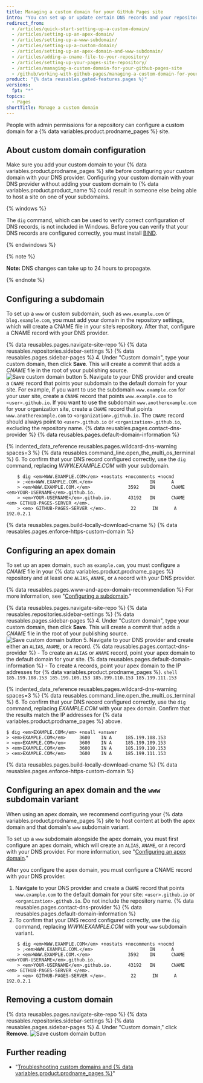 ```yaml
---
title: Managing a custom domain for your GitHub Pages site
intro: "You can set up or update certain DNS records and your repository settings to point the default domain for your {% data variables.product.prodname_pages %} site to a custom domain."
redirect_from:
  - /articles/quick-start-setting-up-a-custom-domain/
  - /articles/setting-up-an-apex-domain/
  - /articles/setting-up-a-www-subdomain/
  - /articles/setting-up-a-custom-domain/
  - /articles/setting-up-an-apex-domain-and-www-subdomain/
  - /articles/adding-a-cname-file-to-your-repository/
  - /articles/setting-up-your-pages-site-repository/
  - /articles/managing-a-custom-domain-for-your-github-pages-site
  - /github/working-with-github-pages/managing-a-custom-domain-for-your-github-pages-site
product: "{% data reusables.gated-features.pages %}"
versions:
  fpt: "*"
topics:
  - Pages
shortTitle: Manage a custom domain
---
```


People with admin permissions for a repository can configure a custom domain for a {% data variables.product.prodname_pages %} site.

## About custom domain configuration

Make sure you add your custom domain to your {% data variables.product.prodname_pages %} site before configuring your custom domain with your DNS provider. Configuring your custom domain with your DNS provider without adding your custom domain to {% data variables.product.product_name %} could result in someone else being able to host a site on one of your subdomains.

{% windows %}

The `dig` command, which can be used to verify correct configuration of DNS records, is not included in Windows. Before you can verify that your DNS records are configured correctly, you must install [BIND](https://www.isc.org/bind/).

{% endwindows %}

{% note %}

**Note:** DNS changes can take up to 24 hours to propagate.

{% endnote %}

## Configuring a subdomain

To set up a `www` or custom subdomain, such as `www.example.com` or `blog.example.com`, you must add your domain in the repository settings, which will create a CNAME file in your site’s repository. After that, configure a CNAME record with your DNS provider.

{% data reusables.pages.navigate-site-repo %}
{% data reusables.repositories.sidebar-settings %}
{% data reusables.pages.sidebar-pages %} 4. Under "Custom domain", type your custom domain, then click **Save**. This will create a commit that adds a _CNAME_ file in the root of your publishing source.
![Save custom domain button](/assets/images/help/pages/save-custom-subdomain.png) 5. Navigate to your DNS provider and create a `CNAME` record that points your subdomain to the default domain for your site. For example, if you want to use the subdomain `www.example.com` for your user site, create a `CNAME` record that points `www.example.com` to `<user>.github.io`. If you want to use the subdomain `www.anotherexample.com` for your organization site, create a `CNAME` record that points `www.anotherexample.com` to `<organization>.github.io`. The `CNAME` record should always point to `<user>.github.io` or `<organization>.github.io`, excluding the repository name. {% data reusables.pages.contact-dns-provider %} {% data reusables.pages.default-domain-information %}

{% indented_data_reference reusables.pages.wildcard-dns-warning spaces=3 %}
{% data reusables.command_line.open_the_multi_os_terminal %} 6. To confirm that your DNS record configured correctly, use the `dig` command, replacing _WWW.EXAMPLE.COM_ with your subdomain.

```shell
    $ dig <em>WWW.EXAMPLE.COM</em> +nostats +nocomments +nocmd
    > ;<em>WWW.EXAMPLE.COM.</em>                     IN      A
    > <em>WWW.EXAMPLE.COM.</em>              3592    IN      CNAME   <em>YOUR-USERNAME</em>.github.io.
    > <em>YOUR-USERNAME</em>.github.io.      43192   IN      CNAME   <em> GITHUB-PAGES-SERVER </em>.
    > <em> GITHUB-PAGES-SERVER </em>.         22      IN      A       192.0.2.1
```

{% data reusables.pages.build-locally-download-cname %}
{% data reusables.pages.enforce-https-custom-domain %}

## Configuring an apex domain

To set up an apex domain, such as `example.com`, you must configure a _CNAME_ file in your {% data variables.product.prodname_pages %} repository and at least one `ALIAS`, `ANAME`, or `A` record with your DNS provider.

{% data reusables.pages.www-and-apex-domain-recommendation %} For more information, see "[Configuring a subdomain](#configuring-a-subdomain)."

{% data reusables.pages.navigate-site-repo %}
{% data reusables.repositories.sidebar-settings %}
{% data reusables.pages.sidebar-pages %} 4. Under "Custom domain", type your custom domain, then click **Save**. This will create a commit that adds a _CNAME_ file in the root of your publishing source.
![Save custom domain button](/assets/images/help/pages/save-custom-apex-domain.png) 5. Navigate to your DNS provider and create either an `ALIAS`, `ANAME`, or `A` record. {% data reusables.pages.contact-dns-provider %} - To create an `ALIAS` or `ANAME` record, point your apex domain to the default domain for your site. {% data reusables.pages.default-domain-information %} - To create `A` records, point your apex domain to the IP addresses for {% data variables.product.prodname_pages %}.
`shell 185.199.108.153 185.199.109.153 185.199.110.153 185.199.111.153 `

{% indented_data_reference reusables.pages.wildcard-dns-warning spaces=3 %}
{% data reusables.command_line.open_the_multi_os_terminal %} 6. To confirm that your DNS record configured correctly, use the `dig` command, replacing _EXAMPLE.COM_ with your apex domain. Confirm that the results match the IP addresses for {% data variables.product.prodname_pages %} above.

```shell
$ dig <em>EXAMPLE.COM</em> +noall +answer
> <em>EXAMPLE.COM</em>     3600    IN A     185.199.108.153
> <em>EXAMPLE.COM</em>     3600    IN A     185.199.109.153
> <em>EXAMPLE.COM</em>     3600    IN A     185.199.110.153
> <em>EXAMPLE.COM</em>     3600    IN A     185.199.111.153
```

{% data reusables.pages.build-locally-download-cname %}
{% data reusables.pages.enforce-https-custom-domain %}

## Configuring an apex domain and the `www` subdomain variant

When using an apex domain, we recommend configuring your {% data variables.product.prodname_pages %} site to host content at both the apex domain and that domain's `www` subdomain variant.

To set up a `www` subdomain alongside the apex domain, you must first configure an apex domain, which will create an `ALIAS`, `ANAME`, or `A` record with your DNS provider. For more information, see "[Configuring an apex domain](#configuring-an-apex-domain)."

After you configure the apex domain, you must configure a CNAME record with your DNS provider.

1. Navigate to your DNS provider and create a `CNAME` record that points `www.example.com` to the default domain for your site: `<user>.github.io` or `<organization>.github.io`. Do not include the repository name. {% data reusables.pages.contact-dns-provider %} {% data reusables.pages.default-domain-information %}
2. To confirm that your DNS record configured correctly, use the `dig` command, replacing _WWW.EXAMPLE.COM_ with your `www` subdomain variant.

```shell
    $ dig <em>WWW.EXAMPLE.COM</em> +nostats +nocomments +nocmd
    > ;<em>WWW.EXAMPLE.COM.</em>                     IN      A
    > <em>WWW.EXAMPLE.COM.</em>              3592    IN      CNAME   <em>YOUR-USERNAME</em>.github.io.
    > <em>YOUR-USERNAME</em>.github.io.      43192   IN      CNAME   <em> GITHUB-PAGES-SERVER </em>.
    > <em> GITHUB-PAGES-SERVER </em>.         22      IN      A       192.0.2.1
```

## Removing a custom domain

{% data reusables.pages.navigate-site-repo %}
{% data reusables.repositories.sidebar-settings %}
{% data reusables.pages.sidebar-pages %} 4. Under "Custom domain," click **Remove**.
![Save custom domain button](/assets/images/help/pages/remove-custom-domain.png)

## Further reading

- "[Troubleshooting custom domains and {% data variables.product.prodname_pages %}](/articles/troubleshooting-custom-domains-and-github-pages)"
